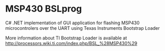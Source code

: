 # MSP430 BSLprog
C# .NET implementation of GUI application for flashing MSP430 microcontrolers over the UART using Texas Instruments Bootstrap Loader

More information about TI Bootstrap Loader is available at
http://processors.wiki.ti.com/index.php/BSL_%28MSP430%29
